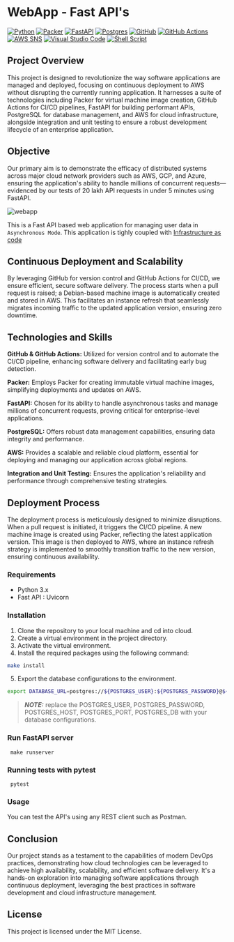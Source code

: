 # WebApp - Fast API's

[![Python](https://img.shields.io/badge/python-3670A0?style=for-the-badge&logo=python&logoColor=ffdd54)](https://www.python.org) 
[![Packer](https://img.shields.io/badge/packer-%23E7EEF0.svg?style=for-the-badge&logo=packer&logoColor=%2302A8EF)](https://developer.hashicorp.com/packer)
[![FastAPI](https://img.shields.io/badge/fastapi-109989?style=for-the-badge&logo=FASTAPI&logoColor=white)](https://fastapi.tiangolo.com/)
[![Postgres](https://img.shields.io/badge/postgres-black.svg?style=for-the-badge&logo=postgresql&logoColor=234169E1)](https://www.postgresql.org/)
[![GitHub](https://img.shields.io/badge/GitHub-100000?style=for-the-badge&logo=github&logoColor=white)](https://github.com/)
[![GitHub Actions](https://img.shields.io/badge/Github%20Actions-282a2e?style=for-the-badge&logo=githubactions&logoColor=367cfe)](https://github.com/features/actions)
[![AWS SNS](https://img.shields.io/badge/AWS%20SNS-3670A0.svg?style=for-the-badge&logo=amazon-aws&logoColor=white)](https://aws.amazon.com/console)
[![Visual Studio Code](https://img.shields.io/badge/Visual%20Studio%20Code-0078d7.svg?style=for-the-badge&logo=visual-studio-code&logoColor=white)](https://code.visualstudio.com)
[![Shell Script](https://img.shields.io/badge/shell_script-%23121011.svg?style=for-the-badge&logo=gnu-bash&logoColor=white)](https://www.shellscript.sh/)

## Project Overview
This project is designed to revolutionize the way software applications are managed and deployed, focusing on continuous deployment to AWS without disrupting the currently running application. It harnesses a suite of technologies including Packer for virtual machine image creation, GitHub Actions for CI/CD pipelines, FastAPI for building performant APIs, PostgreSQL for database management, and AWS for cloud infrastructure, alongside integration and unit testing to ensure a robust development lifecycle of an enterprise application.

## Objective
Our primary aim is to demonstrate the efficacy of distributed systems across major cloud network providers such as AWS, GCP, and Azure, ensuring the application's ability to handle millions of concurrent requests—evidenced by our tests of 20 lakh API requests in under 5 minutes using FastAPI.

![webapp](https://github.com/Manuindukuri/webapp/assets/114769115/40a7b076-c0ec-4c93-b2ca-ad7da6a42cf6)

This is a Fast API based web application for managing user data in ```Asynchronous Mode```. This application is tighly coupled with [Infrastructure as code](https://github.com/Manuindukuri/InfrastructureCode-Pulumi)  


## Continuous Deployment and Scalability
By leveraging GitHub for version control and GitHub Actions for CI/CD, we ensure efficient, secure software delivery. The process starts when a pull request is raised; a Debian-based machine image is automatically created and stored in AWS. This facilitates an instance refresh that seamlessly migrates incoming traffic to the updated application version, ensuring zero downtime.

## Technologies and Skills
**GitHub & GitHub Actions:** Utilized for version control and to automate the CI/CD pipeline, enhancing software delivery and facilitating early bug detection.

**Packer:** Employs Packer for creating immutable virtual machine images, simplifying deployments and updates on AWS.

**FastAPI:** Chosen for its ability to handle asynchronous tasks and manage millions of concurrent requests, proving critical for enterprise-level applications.

**PostgreSQL:** Offers robust data management capabilities, ensuring data integrity and performance.

**AWS:** Provides a scalable and reliable cloud platform, essential for deploying and managing our application across global regions.

**Integration and Unit Testing:** Ensures the application's reliability and performance through comprehensive testing strategies.

## Deployment Process
The deployment process is meticulously designed to minimize disruptions. When a pull request is initiated, it triggers the CI/CD pipeline. A new machine image is created using Packer, reflecting the latest application version. This image is then deployed to AWS, where an instance refresh strategy is implemented to smoothly transition traffic to the new version, ensuring continuous availability.

### Requirements
- Python 3.x
- Fast API : Uvicorn

### Installation
1. Clone the repository to your local machine and cd into cloud.
2. Create a virtual environment in the project directory.
3. Activate the virtual environment.
4. Install the required packages using the following command:
```bash
make install
```
5. Export the database configurations to the environment.
```bash
export DATABASE_URL=postgres://${POSTGRES_USER}:${POSTGRES_PASSWORD}@${POSTGRES_HOST}:${POSTGRES_PORT}/${POSTGRES_DB}
```
> **_NOTE:_**  replace the POSTGRES_USER, POSTGRES_PASSWORD, POSTGRES_HOST, POSTGRES_PORT, POSTGRES_DB with your database configurations.


### Run FastAPI server

     make runserver

### Running tests with pytest

     pytest


### Usage

You can test the API's using any REST client such as Postman.

## Conclusion
Our project stands as a testament to the capabilities of modern DevOps practices, demonstrating how cloud technologies can be leveraged to achieve high availability, scalability, and efficient software delivery. It's a hands-on exploration into managing software applications through continuous deployment, leveraging the best practices in software development and cloud infrastructure management.


## License
This project is licensed under the MIT License.

